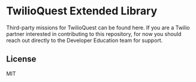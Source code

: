 # TwilioQuest Extended Library

Third-party missions for TwilioQuest can be found here. If you are a Twilio partner interested in contributing to this repository, for now you should reach out directly to the Developer Education team for support.

## License

MIT
